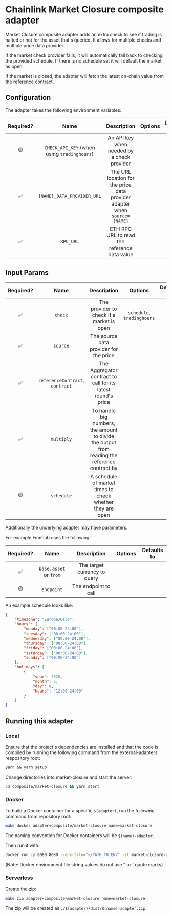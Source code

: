 # Chainlink Market Closure composite adapter

Market Closure composite adapter adds an extra check to see if trading is halted or not for the asset that's queried. It
allows for multiple checks and multiple price data provider.

If the market check provider fails, it will automatically fall
back to checking the provided schedule. If there is no schedule set it will default the market as open.

If the market is closed, the adapter will fetch the latest on-chain value from the reference contract.

## Configuration

The adapter takes the following environment variables:

| Required? |                    Name                     |                  Description                  |          Options           | Defaults to |
| :-------: | :-----------------------------------------: | :-------------------------------------------: | :------------------------: | :---------: |
|    🟡     | `CHECK_API_KEY` (when using `tradinghours`) |  An API key when needed by a check provider   |                            |             |
|    ✅     |             `{NAME}_DATA_PROVIDER_URL`       | The URL location for the price data provider adapter when `source={NAME}` |                     |             |
|    ✅     |                  `RPC_URL`                  | ETH RPC URL to read the reference data value  |                            |             |

## Input Params

| Required? |               Name                |                                          Description                                          | Options | Defaults to |
| :-------: | :-------------------------------: | :-------------------------------------------------------------------------------------------: | :-----: | :---------: |
|    ✅     |              `check`              |   The provider to check if a market is open                                | `schedule`, `tradinghours` |             |
|    ✅     |              `source`              |   The source data provider for the price                                 |  |             |
|    ✅     |  `referenceContract`, `contract`  |                 The Aggregator contract to call for its latest round's price                  |         |             |
|    ✅     |            `multiply`             | To handle big numbers, the amount to divide the output from reading the reference contract by |         |             |
|    🟡     |            `schedule`             |                   A schedule of market times to check whether they are open                   |         |             |

Additionally the underlying adapter may have parameters.

For example Finnhub uses the following:

| Required? |               Name                |                                          Description                                          | Options | Defaults to |
| :-------: | :-------------------------------: | :-------------------------------------------------------------------------------------------: | :-----: | :---------: |
|    ✅     |     `base`, `asset` or `from`     |                                 The target currency to query                                  |         |             |
|    🟡     |            `endpoint`             |                                     The endpoint to call                                      |         |             |

An example schedule looks like:

```json
{
    "timezone": "Europe/Oslo",
    "hours": {
        "monday": ["00:00-24:00"],
        "tuesday": ["00:00-24:00"],
        "wednesday": ["00:00-24:00"],
        "thursday": ["00:00-24:00"],
        "friday": ["00:00-24:00"],
        "saturday": ["00:00-24:00"],
        "sunday": ["00:00-24:00"]
    },
    "holidays": [
        {
            "year": 2020,
            "month": 5,
            "day": 8,
            "hours": "12:00-24:00"
        }
    ]
}
```

## Running this adapter

### Local

Ensure that the project's dependencies are installed and that the code is compiled by running the following command from the external-adapters respository root:

```bash
yarn && yarn setup
```

Change directories into market-closure and start the server:

```bash
cd composite/market-closure && yarn start
```

### Docker

To build a Docker container for a specific `$(adapter)`, run the following command from repository root:

```bash
make docker adapter=composite/market-closure name=market-closure
```

The naming convention for Docker containers will be `$(name)-adapter`.

Then run it with:

```bash
docker run -p 8080:8080 --env-file="~/PATH_TO_ENV" -it market-closure-adapter:latest
```

(Note: Docker environment file string values do not use " or ' quote marks)

### Serverless

Create the zip:

```bash
make zip adapter=composite/market-closure name=market-closure
```

The zip will be created as `./$(adapter)/dist/$(name)-adapter.zip`.

